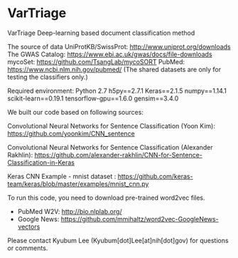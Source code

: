 # VarTriage

VarTriage Deep-learning based document classification method

The source of data
UniProtKB/SwissProt: http://www.uniprot.org/downloads
The GWAS Catalog: https://www.ebi.ac.uk/gwas/docs/file-downloads
mycoSet: https://github.com/TsangLab/mycoSORT
PubMed: https://www.ncbi.nlm.nih.gov/pubmed/
(The shared datasets are only for testing the classifiers only.)

Required environment: 
Python 2.7
h5py==2.7.1
Keras==2.1.5
numpy==1.14.1
scikit-learn==0.19.1
tensorflow-gpu==1.6.0
gensim==3.4.0

We built our code based on following sources: 

Convolutional Neural Networks for Sentence Classification (Yoon Kim):
https://github.com/yoonkim/CNN_sentence

Convolutional Neural Networks for Sentence Classification (Alexander Rakhlin): 
https://github.com/alexander-rakhlin/CNN-for-Sentence-Classification-in-Keras

Keras CNN Example - mnist dataset : 
https://github.com/keras-team/keras/blob/master/examples/mnist_cnn.py

To run this code, you need to download pre-trained word2vec files. 
 - PubMed W2V: http://bio.nlplab.org/ 
 - Google News: https://github.com/mmihaltz/word2vec-GoogleNews-vectors

Please contact Kyubum Lee (Kyubum[dot]Lee[at]nih[dot]gov) for questions or comments.
